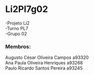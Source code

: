 # Li2Pl7g02
-Projeto Li2  
-Turno PL7  
-Grupo 02  
### Membros:
Augusto César Oliveira Campos a93320<br/>
Ana Paula Oliveira Henriques a93268  
Paulo Ricardo Santos Pereira a93245  
